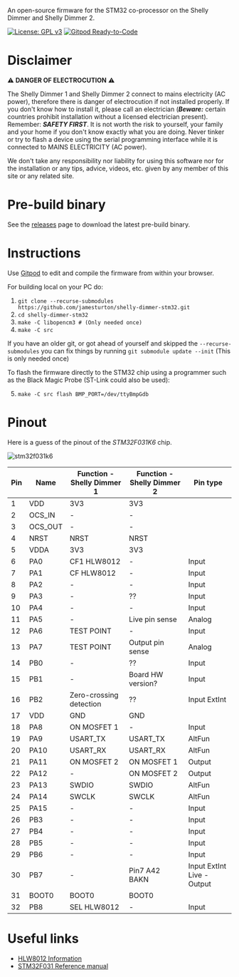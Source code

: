 An open-source firmware for the STM32 co-processor on the Shelly Dimmer and Shelly Dimmer 2.

[![License: GPL v3](https://img.shields.io/badge/License-GPLv3-blue.svg)](https://www.gnu.org/licenses/gpl-3.0)
[![Gitpod Ready-to-Code](https://img.shields.io/badge/Gitpod-Ready--to--Code-blue?logo=gitpod)](https://gitpod.io/#https://github.com/jamesturton/shelly-dimmer-stm32)

# Disclaimer

:warning: **DANGER OF ELECTROCUTION** :warning:

The Shelly Dimmer 1 and Shelly Dimmer 2 connect to mains electricity (AC power), therefore there is danger of electrocution if not installed properly. If you don't know how to install it, please call an electrician (***Beware:*** certain countries prohibit installation without a licensed electrician present). Remember: _**SAFETY FIRST**_. It is not worth the risk to yourself, your family and your home if you don't know exactly what you are doing. Never tinker or try to flash a device using the serial programming interface while it is connected to MAINS ELECTRICITY (AC power).

We don't take any responsibility nor liability for using this software nor for the installation or any tips, advice, videos, etc. given by any member of this site or any related site.

# Pre-build binary
See the [releases](https://github.com/jamesturton/shelly-dimmer-stm32/releases) page to download the latest pre-build binary.

# Instructions

Use [Gitpod](https://gitpod.io/#https://github.com/jamesturton/shelly-dimmer-stm32) to edit and compile the firmware from within your browser.

For building local on your PC do:

 1. ```git clone --recurse-submodules https://github.com/jamesturton/shelly-dimmer-stm32.git```
 2. ```cd shelly-dimmer-stm32```
 3. ```make -C libopencm3 # (Only needed once)```
 4. ```make -C src```

If you have an older git, or got ahead of yourself and skipped the ```--recurse-submodules```
you can fix things by running ```git submodule update --init``` (This is only needed once)

To flash the firmware directly to the STM32 chip using a programmer such as the Black Magic Probe (ST-Link could also be used):

 5. ```make -C src flash BMP_PORT=/dev/ttyBmpGdb```

# Pinout
Here is a guess of the pinout of the *STM32F031K6* chip.

![stm32f031k6](https://user-images.githubusercontent.com/6130792/86444616-494b8080-bd11-11ea-8eeb-c07b69b8af35.PNG)

| Pin   | Name      | Function - Shelly Dimmer 1    | Function - Shelly Dimmer 2    | Pin type |
| ----- | --------- | ----------------------------- | ----------------------------- | - |
| 1     | VDD       | 3V3                           | 3V3                           |  |
| 2     | OCS_IN    | -                             | -                             |  |
| 3     | OCS_OUT   | -                             | -                             |  |
| 4     | NRST      | NRST                          | NRST                          |  |
| 5     | VDDA      | 3V3                           | 3V3                           |  |
| 6     | PA0       | CF1 HLW8012                   | -                             | Input  |
| 7     | PA1       | CF HLW8012                    | -                             | Input  |
| 8     | PA2       | -                             | -                             | Input  |
| 9     | PA3       | -                             | ??                            | Input  |
| 10    | PA4       | -                             | -                             | Input  |
| 11    | PA5       | -                             | Live pin sense                | Analog |
| 12    | PA6       | TEST POINT                    | -                             | Input  |
| 13    | PA7       | TEST POINT                    | Output pin sense              | Analog |
| 14    | PB0       | -                             | ??                            | Input  |
| 15    | PB1       | -                             | Board HW version?             | Input  |
| 16    | PB2       | Zero-crossing detection       | ??                            | Input ExtInt  |
| 17    | VDD       | GND                           | GND                           |  |
| 18    | PA8       | ON MOSFET 1                   | -                             | Input  |
| 19    | PA9       | USART_TX                      | USART_TX                      | AltFun |
| 20    | PA10      | USART_RX                      | USART_RX                      | AltFun |
| 21    | PA11      | ON MOSFET 2                   | ON MOSFET 1                   | Output |
| 22    | PA12      | -                             | ON MOSFET 2                   | Output |
| 23    | PA13      | SWDIO                         | SWDIO                         | AltFun |
| 24    | PA14      | SWCLK                         | SWCLK                         | AltFun |
| 25    | PA15      | -                             | -                             | Input  |
| 26    | PB3       | -                             | -                             | Input  |
| 27    | PB4       | -                             | -                             | Input  |
| 28    | PB5       | -                             | -                             | Input  |
| 29    | PB6       | -                             | -                             | Input  |
| 30    | PB7       | -                             | Pin7 A42 BAKN                 | Input ExtInt Live - Output |
| 31    | BOOT0     | BOOT0                         | BOOT0                         |  |
| 32    | PB8       | SEL HLW8012                   | -                             | Input  |

# Useful links
 - [HLW8012 Information](https://tinkerman.cat/post/hlw8012-ic-new-sonoff-pow)
 - [STM32F031 Reference manual](https://www.st.com/resource/en/reference_manual/dm00031936-stm32f0x1stm32f0x2stm32f0x8-advanced-armbased-32bit-mcus-stmicroelectronics.pdf)
